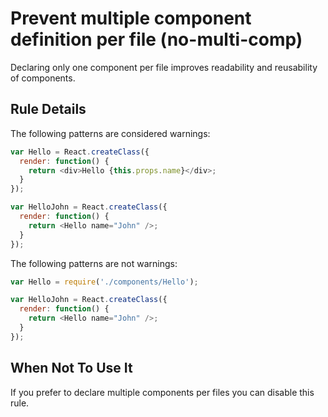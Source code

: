 # Prevent multiple component definition per file (no-multi-comp)

Declaring only one component per file improves readability and reusability of components.

## Rule Details

The following patterns are considered warnings:

```js
var Hello = React.createClass({
  render: function() {
    return <div>Hello {this.props.name}</div>;
  }
});

var HelloJohn = React.createClass({
  render: function() {
    return <Hello name="John" />;
  }
});
```

The following patterns are not warnings:

```js
var Hello = require('./components/Hello');

var HelloJohn = React.createClass({
  render: function() {
    return <Hello name="John" />;
  }
});
```

## When Not To Use It

If you prefer to declare multiple components per files you can disable this rule.
